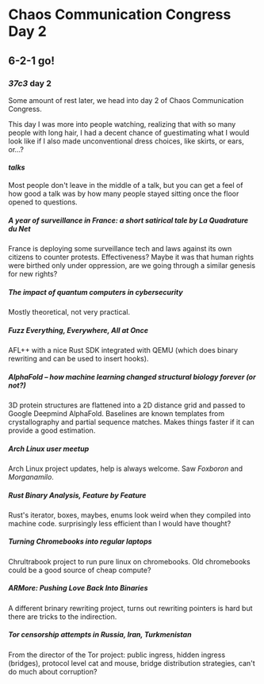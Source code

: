 # Chaos Communication Congress Day 2

## 6-2-1 go!

### _37c3_ day 2

Some amount of rest later,
we head into day 2 of Chaos Communication Congress.

This day I was more into people watching,
realizing that with so many people with long hair,
I had a decent chance of guestimating what I would look like
if I also made unconventional dress choices,
like skirts, or ears, or...?

#### _talks_

Most people don't leave in the middle of a talk,
but you can get a feel of how good a talk was
by how many people stayed sitting once the floor opened to questions.

##### A year of surveillance in France: a short satirical tale by La Quadrature du Net

France is deploying some surveillance tech and laws against its own citizens to counter protests.
Effectiveness?
Maybe it was that human rights were birthed only under oppression,
are we going through a similar genesis for new rights?

##### The impact of quantum computers in cybersecurity

Mostly theoretical,
not very practical.

##### Fuzz Everything, Everywhere, All at Once

AFL++ with a nice Rust SDK integrated with QEMU
(which does binary rewriting and can be used to insert hooks).

##### AlphaFold – how machine learning changed structural biology forever (or not?)

3D protein structures are flattened into a 2D distance grid and passed to Google Deepmind AlphaFold.
Baselines are known templates from crystallography and partial sequence matches.
Makes things faster if it can provide a good estimation.

##### Arch Linux user meetup

Arch Linux project updates,
help is always welcome.
Saw _Foxboron_ and _Morganamilo_.

##### Rust Binary Analysis, Feature by Feature

Rust's iterator, boxes, maybes, enums look weird when they compiled into machine code.
surprisingly less efficient than I would have thought?

##### Turning Chromebooks into regular laptops

Chrultrabook project to run pure linux on chromebooks.
Old chromebooks could be a good source of cheap compute?

##### ARMore: Pushing Love Back Into Binaries

A different brinary rewriting project,
turns out rewriting pointers is hard but there are tricks to the indirection.

##### Tor censorship attempts in Russia, Iran, Turkmenistan

From the director of the Tor project:
public ingress, hidden ingress (bridges),
protocol level cat and mouse,
bridge distribution strategies,
can't do much about corruption?
